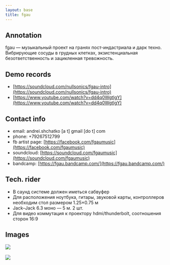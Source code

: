 ```yaml
---
layout: base
title: fgau
---
```


## Annotation

fgau — музыкальный проект на гранях пост-индастриала и дарк техно. Вибрирующие сосуды в грудных
клетках, экзистенциальная безответственность и зацикленная тревожность.

## Demo records

- [https://soundcloud.com/nullsonics/fgau-intro](https://soundcloud.com/nullsonics/fgau-intro)
- [https://www.youtube.com/watch?v=dd4q0WgtlgY](https://www.youtube.com/watch?v=dd4q0WgtlgY)

## Contact info

- email: andrei.shchatko [a t] gmail [do t] com
- phone: +79267512799
- fb artist page: [https://facebook.com/fgaumusic](https://facebook.com/fgaumusic)
- soundcloud: [https://soundcloud.com/fgaumusic](https://soundcloud.com/fgaumusic)
- bandcamp: [https://fgau.bandcamp.com/](https://fgau.bandcamp.com/)

## Tech. rider

- В саунд системе должен иметься сабвуфер
- Для расположения ноутбука, гитары, звуковой карты, контроллеров необходим стол размером 1.25×0.75 м 
- Jack–Jack 6.3 моно — 5 м. 2 шт.
- Для видео коммутация к проектору hdmi/thunderbolt, соотношения сторон 16:9

## Images

<a href="/img/fgau/1.jpg" target="_blank"><img src="/img/fgau/1.jpg"></a>
<br/><br/>
<a href="/img/fgau/2.jpg" target="_blank"><img src="/img/fgau/2.jpg"></a>

